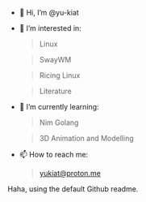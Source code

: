 - 👋 Hi, I’m @yu-kiat
- 👀 I’m interested in:
    > Linux
    
    > SwayWM
    
    > Ricing Linux
    
    > Literature
- 🌱 I’m currently learning:
    > Nim
    > Golang
  
    > 3D Animation and Modelling
- 📫 How to reach me:
    > yukiat@proton.me

Haha, using the default Github readme.
